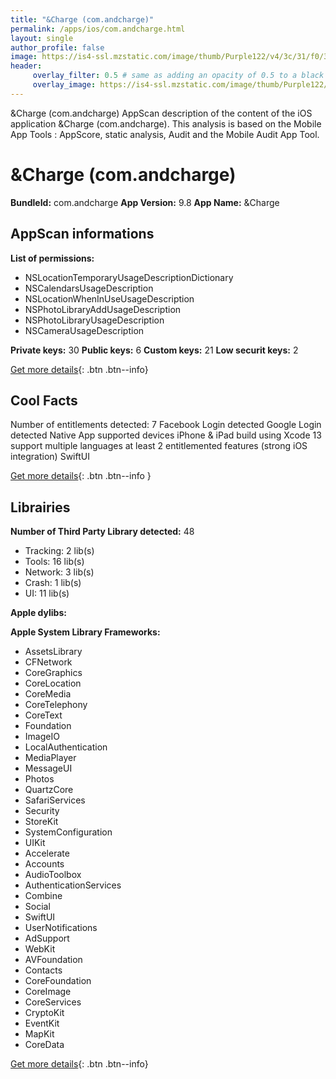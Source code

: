 ```yaml
---
title: "&Charge (com.andcharge)"
permalink: /apps/ios/com.andcharge.html
layout: single
author_profile: false
image: https://is4-ssl.mzstatic.com/image/thumb/Purple122/v4/3c/31/f0/3c31f0da-a3a9-0d8c-2237-78e8e4a056bf/AppIcon-0-1x_U007emarketing-0-10-0-85-220.png/512x512bb.jpg
header: 
     overlay_filter: 0.5 # same as adding an opacity of 0.5 to a black background
     overlay_image: https://is4-ssl.mzstatic.com/image/thumb/Purple122/v4/3c/31/f0/3c31f0da-a3a9-0d8c-2237-78e8e4a056bf/AppIcon-0-1x_U007emarketing-0-10-0-85-220.png/512x512bb.jpg
---
```

&Charge (com.andcharge) AppScan description of the content of the iOS application &Charge (com.andcharge). This analysis is based on the Mobile App Tools : AppScore, static analysis, Audit and the Mobile Audit App Tool.

# &Charge (com.andcharge)

**BundleId:** com.andcharge
**App Version:** 9.8
**App Name:** &Charge


## AppScan informations 

**List of permissions:** 
- NSLocationTemporaryUsageDescriptionDictionary
- NSCalendarsUsageDescription
- NSLocationWhenInUseUsageDescription
- NSPhotoLibraryAddUsageDescription
- NSPhotoLibraryUsageDescription
- NSCameraUsageDescription
  
  
**Private keys:** 30
**Public keys:** 6
**Custom keys:** 21
**Low securit keys:** 2
  
[Get more details](/pricing.html){: .btn .btn--info}

## Cool Facts

Number of entitlements detected: 7
Facebook Login detected
Google Login detected
Native App
supported devices iPhone & iPad
build using Xcode 13
support multiple languages
at least 2 entitlemented features (strong iOS integration)
SwiftUI
  
[Get more details](/pricing.html){: .btn .btn--info }

## Librairies 
**Number of Third Party Library detected:** 48
- Tracking: 2 lib(s)
- Tools: 16 lib(s)
- Network: 3 lib(s)
- Crash: 1 lib(s)
- UI: 11 lib(s)


**Apple dylibs:**


**Apple System Library Frameworks:**
- AssetsLibrary
- CFNetwork
- CoreGraphics
- CoreLocation
- CoreMedia
- CoreTelephony
- CoreText
- Foundation
- ImageIO
- LocalAuthentication
- MediaPlayer
- MessageUI
- Photos
- QuartzCore
- SafariServices
- Security
- StoreKit
- SystemConfiguration
- UIKit
- Accelerate
- Accounts
- AudioToolbox
- AuthenticationServices
- Combine
- Social
- SwiftUI
- UserNotifications
- AdSupport
- WebKit
- AVFoundation
- Contacts
- CoreFoundation
- CoreImage
- CoreServices
- CryptoKit
- EventKit
- MapKit
- CoreData


  
[Get more details](/pricing.html){: .btn .btn--info}

